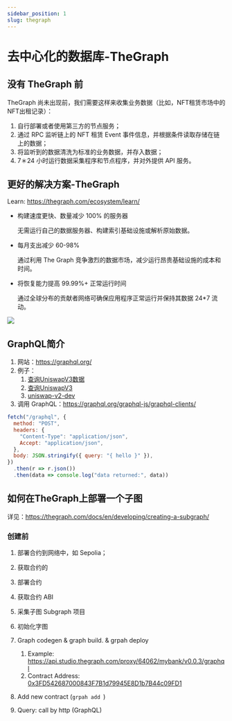 ```yaml
---
sidebar_position: 1
slug: thegraph
---
```


# 去中心化的数据库-TheGraph

## 没有 TheGraph 前

TheGraph 尚未出现前，我们需要这样来收集业务数据（比如，NFT租赁市场中的NFT出租记录）：

1. 自行部署或者使用第三方的节点服务；
2. 通过 RPC 监听链上的 NFT 租赁 Event 事件信息，并根据条件读取存储在链上的数据；
3. 将监听到的数据清洗为标准的业务数据，并存入数据；
4. 7＊24 小时运行数据采集程序和节点程序，并对外提供 API 服务。



## 更好的解决方案-TheGraph 

Learn: https://thegraph.com/ecosystem/learn/

- 构建速度更快、数量减少 100% 的服务器

  无需运行自己的数据服务器、构建索引基础设施或解析原始数据。

- 每月支出减少 60-98%

  通过利用 The Graph 竞争激烈的数据市场，减少运行昂贵基础设施的成本和时间。

- 将恢复能力提高 99.99%+ 正常运行时间

  通过全球分布的贡献者网络可确保应用程序正常运行并保持其数据 24*7 流动。

![](https://img.learnblockchain.cn/7g/202404291316178.png)

## GraphQL简介

1. 网站：https://graphql.org/
2. 例子：
   1. [查询UniswapV3数据](https://api.thegraph.com/subgraphs/name/uniswap/uniswap-v3/graphql)
   2. [查询UniswapV3](https://api.thegraph.com/subgraphs/name/uniswap/uniswap-v3?source=uniswap)
   3. [uniswap-v2-dev](https://api.thegraph.com/subgraphs/name/ianlapham/uniswap-v2-dev)
3. 调用 GraphQL：https://graphql.org/graphql-js/graphql-clients/

```js
fetch("/graphql", {
  method: "POST",
  headers: {
    "Content-Type": "application/json",
    Accept: "application/json",
  },
  body: JSON.stringify({ query: "{ hello }" }),
})
  .then(r => r.json())
  .then(data => console.log("data returned:", data))
```

## 如何在TheGraph上部署一个子图

详见：https://thegraph.com/docs/en/developing/creating-a-subgraph/


### 创建前

1. 部署合约到网络中，如 Sepolia；
2. 获取合约的

1. 部署合约
2. 获取合约 ABI
3. 采集子图 Subgraph 项目
4. 初始化字图
5. Graph codegen & graph build. & grpah deploy
   1. Example: https://api.studio.thegraph.com/proxy/64062/mybank/v0.0.3/graphql
   2. Contract Address: [0x3FD542687000843F7B1d79945E8D1b7B44c09FD1](https://sepolia.etherscan.io/address/0x3fd542687000843f7b1d79945e8d1b7b44c09fd1)
6. Add new contract (`grpah add `)
7. Query:  call by http (GraphQL)
